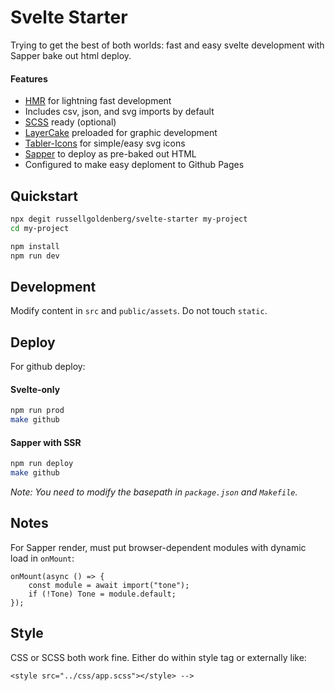 # Svelte Starter

Trying to get the best of both worlds: fast and easy svelte development with Sapper bake out html deploy.

#### Features

- [HMR](https://github.com/rixo/svelte-hmr) for lightning fast development
- Includes csv, json, and svg imports by default
- [SCSS](https://sass-lang.com/) ready (optional)
- [LayerCake](https://layercake.graphics/) preloaded for graphic development
- [Tabler-Icons](https://github.com/tabler/tabler-icons) for simple/easy svg icons
- [Sapper](https://sapper.svelte.dev/) to deploy as pre-baked out HTML
- Configured to make easy deploment to Github Pages

## Quickstart

```bash
npx degit russellgoldenberg/svelte-starter my-project
cd my-project

npm install
npm run dev
```

## Development

Modify content in `src` and `public/assets`. Do not touch `static`.

## Deploy

For github deploy:

#### Svelte-only

```bash
npm run prod
make github
```

#### Sapper with SSR

```bash
npm run deploy
make github
```

_Note: You need to modify the basepath in `package.json` and `Makefile`._

## Notes

For Sapper render, must put browser-dependent modules with dynamic load in `onMount`:

```
onMount(async () => {
    const module = await import("tone");
    if (!Tone) Tone = module.default;
});
```

## Style

CSS or SCSS both work fine. Either do within style tag or externally like:

`<style src="../css/app.scss"></style> -->`
